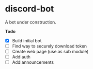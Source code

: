 # discord-bot
A bot under construction. 

**Todo**

- [x] Build initial bot
- [ ] Find way to securely download token 
- [ ] Create web page (use as sub module)
- [ ] Add auth
- [ ] Add announcements
